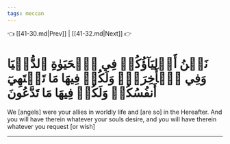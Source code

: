 ```yaml
---
tags: meccan
---
```


👈 [[41-30.md|Prev]] | [[41-32.md|Next]] 👉

# نَحۡنُ أَوۡلِيَآؤُكُمۡ فِي ٱلۡحَيَوٰةِ ٱلدُّنۡيَا وَفِي ٱلۡأٓخِرَةِۖ وَلَكُمۡ فِيهَا مَا تَشۡتَهِيٓ أَنفُسُكُمۡ وَلَكُمۡ فِيهَا مَا تَدَّعُونَ

We [angels] were your allies in worldly life and [are so] in the Hereafter. And you will have therein whatever your souls desire, and you will have therein whatever you request [or wish]

---

